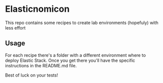 # Elasticnomicon
This repo contains some recipes to create lab environments (hopefuly) with less effort
## Usage
For each recipe there's a folder with a different environment where to deploy Elastic Stack.
Once you get there you'll have the specific instructions in the README.md file.

Best of luck on your tests!
